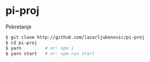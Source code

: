 # pi-proj

Pokretanje

```bash
$ git clone http://github.com/lazarljubenovic/pi-proj
$ cd pi-proj
$ yarn         # or: npm i
$ yarn start   # or: npm run start
```
